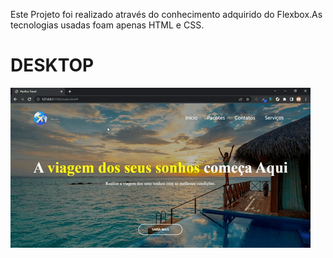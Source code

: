 Este Projeto foi realizado através do conhecimento adquirido do Flexbox.As tecnologias usadas foam apenas HTML e CSS.

# DESKTOP

![enter image description here](https://github.com/emersonpacifico/Pacifico-Travel/blob/master/assents/pacificotravel.gif)
